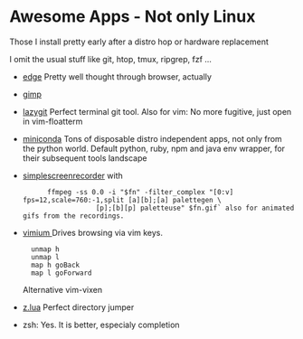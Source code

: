 # Awesome Apps - Not only Linux

Those I install pretty early after a distro hop or hardware replacement

I omit the usual stuff like git, htop, tmux, ripgrep, fzf ...


- [edge](https://blogs.windows.com/msedgedev/2020/10/20/microsoft-edge-dev-linux/) Pretty well
  thought through browser, actually
- [gimp](https://www.gimp.org/)
- [lazygit](https://github.com/jesseduffield/lazygit) Perfect terminal git tool. Also for vim: No
  more fugitive, just open in vim-floatterm
- [miniconda](https://docs.conda.io/en/latest/miniconda.html) Tons of disposable distro independent
  apps, not only from the python world. Default python, ruby, npm and java env wrapper, for their
  subsequent tools landscape
- [simplescreenrecorder](https://www.maartenbaert.be/simplescreenrecorder/) with 

            ffmpeg -ss 0.0 -i "$fn" -filter_complex "[0:v] fps=12,scale=760:-1,split [a][b];[a] palettegen \
                        [p];[b][p] paletteuse" $fn.gif` also for animated gifs from the recordings.

- [vimium ](https://chrome.google.com/webstore/detail/vimium/dbepggeogbaibhgnhhndojpepiihcmeb?hl=en)
  Drives browsing via vim keys.

  ```
    unmap h
    unmap l
    map h goBack
    map l goForward
  ```
  Alternative vim-vixen
- [z.lua](https://github.com/skywind3000/z.lua) Perfect directory jumper
- zsh: Yes. It is better, especialy completion